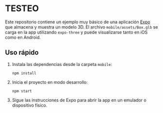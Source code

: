 # TESTEO

Este repositorio contiene un ejemplo muy básico de una aplicación
[Expo](https://expo.dev/) que almacena y muestra un modelo 3D.
El archivo `mobile/assets/Box.glb` se carga en la app utilizando
`expo-three` y puede visualizarse tanto en iOS como en Android.

## Uso rápido

1. Instala las dependencias desde la carpeta `mobile`:
   ```
   npm install
   ```
2. Inicia el proyecto en modo desarrollo:
   ```
   npm start
   ```
3. Sigue las instrucciones de Expo para abrir la app en un emulador
   o dispositivo físico.

